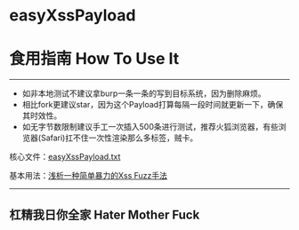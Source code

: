 
# easyXssPayload


# 食用指南 How To Use It

-------

* 如非本地测试不建议拿burp一条一条的写到目标系统，因为删除麻烦。
* 相比fork更建议star，因为这个Payload打算每隔一段时间就更新一下，确保其时效性。
* 如无字节数限制建议手工一次插入500条进行测试，推荐火狐浏览器，有些浏览器(Safari)扛不住一次性渲染那么多标签，贼卡。

核心文件：[easyXssPayload.txt](https://github.com/TheKingOfDuck/easyXssPayload/blob/master/easyXssPayload.txt)

基本用法：[浅析一种简单暴力的Xss Fuzz手法](https://xz.aliyun.com/t/4985)

-------

## 杠精我日你全家 Hater Mother Fuck




